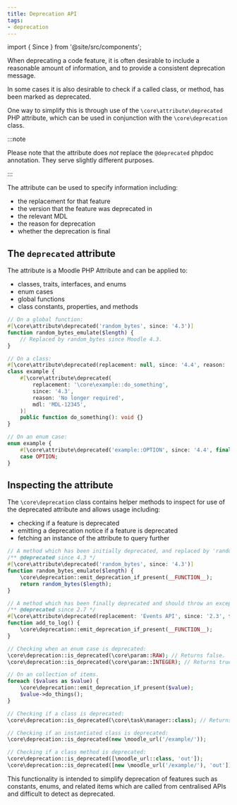 ```yaml
---
title: Deprecation API
tags:
- deprecation
---
```


<!-- markdownlint-disable no-inline-html -->

import { Since } from '@site/src/components';

<Since version="4.4" issueNumbers="MDL-80005" />

When deprecating a code feature, it is often desirable to include a reasonable amount of information, and to provide a consistent deprecation message.

In some cases it is also desirable to check if a called class, or method, has been marked as deprecated.

One way to simplify this is through use of the `\core\attribute\deprecated` PHP attribute, which can be used in conjunction with the `\core\deprecation` class.

:::note

Please note that the attribute does _not_ replace the `@deprecated` phpdoc annotation. They serve slightly different purposes.

:::

The attribute can be used to specify information including:

- the replacement for that feature
- the version that the feature was deprecated in
- the relevant MDL
- the reason for deprecation
- whether the deprecation is final

## The `deprecated` attribute

The attribute is a Moodle PHP Attribute and can be applied to:

- classes, traits, interfaces, and enums
- enum cases
- global functions
- class constants, properties, and methods

```php title="Example attribute usage"
// On a global function:
#[\core\attribute\deprecated('random_bytes', since: '4.3')]
function random_bytes_emulate($length) {
    // Replaced by random_bytes since Moodle 4.3.
}

// On a class:
#[\core\attribute\deprecated(replacement: null, since: '4.4', reason: 'This functionality has been removed.')]
class example {
    #[\core\attribute\deprecated(
        replacement: '\core\example::do_something',
        since: '4.3',
        reason: 'No longer required',
        mdl: 'MDL-12345',
    )]
    public function do_something(): void {}
}

// On an enum case:
enum example {
    #[\core\attribute\deprecated('example::OPTION', since: '4.4', final: true)]
    case OPTION;
}
```

## Inspecting the attribute

The `\core\deprecation` class contains helper methods to inspect for use of the deprecated attribute and allows usage including:

- checking if a feature is deprecated
- emitting a deprecation notice if a feature is deprecated
- fetching an instance of the attribute to query further

```php title="Examples of usage"
// A method which has been initially deprecated, and replaced by 'random_bytes'. It should show debugging.
/** @deprecated since 4.3 */
#[\core\attribute\deprecated('random_bytes', since: '4.3')]
function random_bytes_emulate($length) {
    \core\deprecation::emit_deprecation_if_present(__FUNCTION__);
    return random_bytes($length);
}

// A method which has been finally deprecated and should throw an exception.
/** @deprecated since 2.7 */
#[\core\attribute\deprecated(replacement: 'Events API', since: '2.3', final: true)]
function add_to_log() {
    \core\deprecation::emit_deprecation_if_present(__FUNCTION__);
}

// Checking when an enum case is deprecated:
\core\deprecation::is_deprecated(\core\param::RAW); // Returns false.
\core\deprecation::is_deprecated(\core\param::INTEGER); // Returns true.

// On an collection of items.
foreach ($values as $value) {
    \core\deprecation::emit_deprecation_if_present($value);
    $value->do_things();
}

// Checking if a class is deprecated:
\core\deprecation::is_deprecated(\core\task\manager::class); // Returns false.

// Checking if an instantiated class is deprecated:
\core\deprecation::is_deprecated(new \moodle_url('/example/'));

// Checking if a class method is deprecated:
\core\deprecation::is_deprecated([\moodle_url::class, 'out']);
\core\deprecation::is_deprecated([new \moodle_url('/example/'), 'out']);
```

This functionality is intended to simplify deprecation of features such as constants, enums, and related items which are called from centralised APIs and difficult to detect as deprecated.
